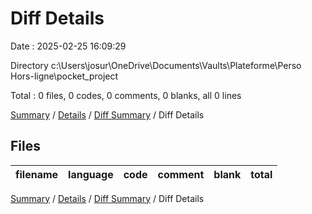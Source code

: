 # Diff Details

Date : 2025-02-25 16:09:29

Directory c:\\Users\\josur\\OneDrive\\Documents\\Vaults\\Plateforme\\Perso Hors-ligne\\pocket_project

Total : 0 files,  0 codes, 0 comments, 0 blanks, all 0 lines

[Summary](results.md) / [Details](details.md) / [Diff Summary](diff.md) / Diff Details

## Files
| filename | language | code | comment | blank | total |
| :--- | :--- | ---: | ---: | ---: | ---: |

[Summary](results.md) / [Details](details.md) / [Diff Summary](diff.md) / Diff Details